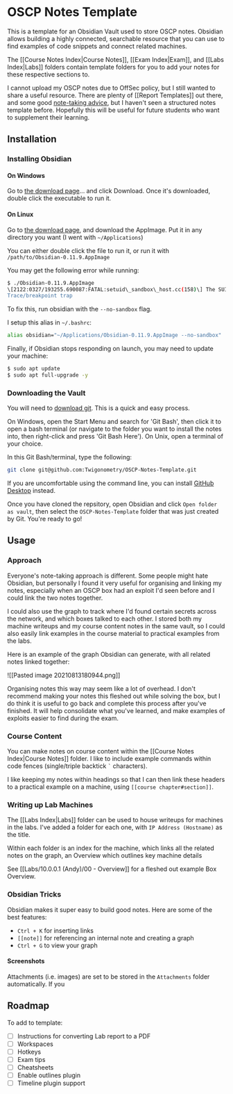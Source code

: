 # OSCP Notes Template

This is a template for an Obsidian Vault used to store OSCP notes. Obsidian allows building a highly connected, searchable resource that you can use to find examples of code snippets and connect related machines.

The [[Course Notes Index|Course Notes]], [[Exam Index|Exam]], and [[Labs Index|Labs]] folders contain template folders for you to add your notes for these respective sections to.

I cannot upload my OSCP notes due to OffSec policy, but I still wanted to share a useful resource. There are plenty of [[Report Templates]] out there, and some good [note-taking advice](https://www.youtube.com/watch?v=MQGozZzHUwQ), but I haven't seen a structured notes template before. Hopefully this will be useful for future students who want to supplement their learning.

## Installation

### Installing Obsidian

#### On Windows

Go to [the download page](https://obsidian.md/download)... and click Download. Once it's downloaded, double click the executable to run it.

#### On Linux

Go to [the download page](https://obsidian.md/download), and download the AppImage. Put it in any directory you want (I went with `~/Applications`)

You can either double click the file to run it, or run it with `/path/to/Obsidian-0.11.9.AppImage`

You may get the following error while running:

```bash
$ ./Obsidian-0.11.9.AppImage  
\[2122:0327/193255.690087:FATAL:setuid\_sandbox\_host.cc(158)\] The SUID sandbox helper binary was found, but is not configured correctly. Rather than run without sandboxing I'm aborting now. You need to make sure that /tmp/.mount\_Obsidi1nvAuD/chrome-sandbox is owned by root and has mode 4755.  
Trace/breakpoint trap
```

To fix this, run obsidian with the `--no-sandbox` flag.

I setup this alias in `~/.bashrc`:

```bash
alias obsidian="~/Applications/Obsidian-0.11.9.AppImage --no-sandbox"
```

Finally, if Obsidian stops responding on launch, you may need to update your machine:

```bash
$ sudo apt update
$ sudo apt full-upgrade -y
```

### Downloading the Vault

You will need to [download git](https://git-scm.com/downloads). This is a quick and easy process.

On Windows, open the Start Menu and search for 'Git Bash', then click it to open a bash terminal (or navigate to the folder you want to install the notes into, then right-click and press 'Git Bash Here'). On Unix, open a terminal of your choice.

In this Git Bash/terminal, type the following:

```bash
git clone git@github.com:Twigonometry/OSCP-Notes-Template.git
```

If you are uncomfortable using the command line, you can install [GitHub Desktop](https://desktop.github.com/) instead.

Once you have cloned the repsitory, open Obsidian and click `Open folder as vault`, then select the `OSCP-Notes-Template` folder that was just created by Git. You're ready to go!

## Usage

### Approach

Everyone's note-taking approach is different. Some people might hate Obsidian, but personally I found it very useful for organising and linking my notes, especially when an OSCP box had an exploit I'd seen before and I could link the two notes together.

I could also use the graph to track where I'd found certain secrets across the network, and which boxes talked to each other. I stored both my machine writeups and my course content notes in the same vault, so I could also easily link examples in the course material to practical examples from the labs.

Here is an example of the graph Obsidian can generate, with all related notes linked together:

![[Pasted image 20210813180944.png]]

Organising notes this way may seem like a lot of overhead. I don't recommend making your notes this fleshed out while solving the box, but I do think it is useful to go back and complete this process after you've finished. It will help consolidate what you've learned, and make examples of exploits easier to find during the exam.

### Course Content

You can make notes on course content within the [[Course Notes Index|Course Notes]] folder. I like to include example commands within code fences (single/triple backtick ``` ` ``` characters).

I like keeping my notes within headings so that I can then link these headers to a practical example on a machine, using `[[course chapter#section]]`.

### Writing up Lab Machines

The [[Labs Index|Labs]] folder can be used to house writeups for machines in the labs. I've added a folder for each one, with `IP Address (Hostname)` as the title.

Within each folder is an index for the machine, which links all the related notes on the graph, an Overview which outlines key machine details

See [[Labs/10.0.0.1 (Andy)/00 - Overview]] for a fleshed out example Box Overview.

### Obsidian Tricks

Obsidian makes it super easy to build good notes. Here are some of the best features:
- `Ctrl + K` for inserting links
- `[[note]]` for referencing an internal note and creating a graph
- `Ctrl + G` to view your graph

#### Screenshots

Attachments (i.e. images) are set to be stored in the `Attachments` folder automatically. If you 

## Roadmap

To add to template:
- [ ] Instructions for converting Lab report to a PDF
- [ ] Workspaces
- [ ] Hotkeys
- [ ] Exam tips
- [ ] Cheatsheets
- [ ] Enable outlines plugin
- [ ] Timeline plugin support